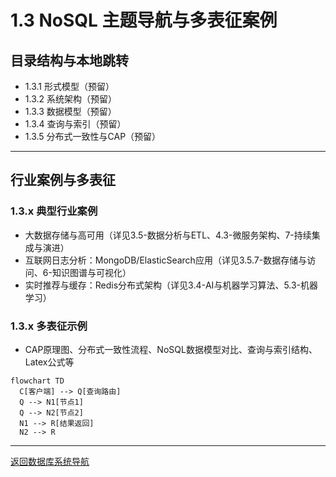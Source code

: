 # 1.3 NoSQL 主题导航与多表征案例

## 目录结构与本地跳转

- 1.3.1 形式模型（预留）
- 1.3.2 系统架构（预留）
- 1.3.3 数据模型（预留）
- 1.3.4 查询与索引（预留）
- 1.3.5 分布式一致性与CAP（预留）

---

## 行业案例与多表征

### 1.3.x 典型行业案例
- 大数据存储与高可用（详见3.5-数据分析与ETL、4.3-微服务架构、7-持续集成与演进）
- 互联网日志分析：MongoDB/ElasticSearch应用（详见3.5.7-数据存储与访问、6-知识图谱与可视化）
- 实时推荐与缓存：Redis分布式架构（详见3.4-AI与机器学习算法、5.3-机器学习）

### 1.3.x 多表征示例
- CAP原理图、分布式一致性流程、NoSQL数据模型对比、查询与索引结构、Latex公式等

```mermaid
flowchart TD
  C[客户端] --> Q[查询路由]
  Q --> N1[节点1]
  Q --> N2[节点2]
  N1 --> R[结果返回]
  N2 --> R
```

---

[返回数据库系统导航](../README.md) 